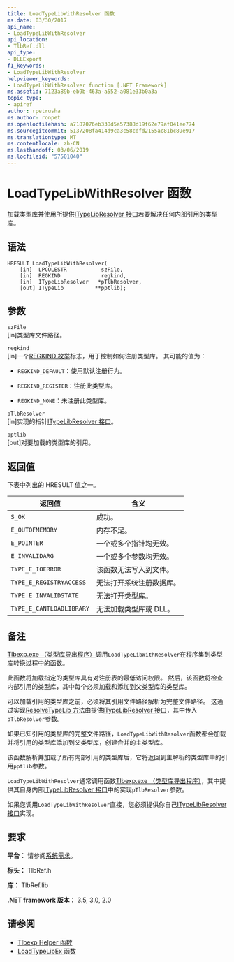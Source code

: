```yaml
---
title: LoadTypeLibWithResolver 函数
ms.date: 03/30/2017
api_name:
- LoadTypeLibWithResolver
api_location:
- TlbRef.dll
api_type:
- DLLExport
f1_keywords:
- LoadTypeLibWithResolver
helpviewer_keywords:
- LoadTypeLibWithResolver function [.NET Framework]
ms.assetid: 7123a89b-eb9b-463a-a552-a081e33b0a3a
topic_type:
- apiref
author: rpetrusha
ms.author: ronpet
ms.openlocfilehash: a7187076eb338d5a57388d19f62e79af041ee774
ms.sourcegitcommit: 5137208fa414d9ca3c58cdfd2155ac81bc89e917
ms.translationtype: MT
ms.contentlocale: zh-CN
ms.lasthandoff: 03/06/2019
ms.locfileid: "57501040"
---
```

# <a name="loadtypelibwithresolver-function"></a>LoadTypeLibWithResolver 函数
加载类型库并使用所提供[ITypeLibResolver 接口](../../../../docs/framework/unmanaged-api/tlbexp/itypelibresolver-interface.md)若要解决任何内部引用的类型库。  
  
## <a name="syntax"></a>语法  
  
```  
HRESULT LoadTypeLibWithResolver(  
    [in]  LPCOLESTR           szFile,  
    [in]  REGKIND             regkind,  
    [in]  ITypeLibResolver   *pTlbResolver,  
    [out] ITypeLib          **pptlib);  
```  
  
## <a name="parameters"></a>参数  
 `szFile`  
 [in]类型库文件路径。  
  
 `regkind`  
 [in]一个[REGKIND 枚举](https://docs.microsoft.com/previous-versions/windows/desktop/api/oleauto/ne-oleauto-tagregkind)标志，用于控制如何注册类型库。 其可能的值为：  
  
-   `REGKIND_DEFAULT`：使用默认注册行为。  
  
-   `REGKIND_REGISTER`：注册此类型库。  
  
-   `REGKIND_NONE`：未注册此类型库。  
  
 `pTlbResolver`  
 [in]实现的指针[ITypeLibResolver 接口](../../../../docs/framework/unmanaged-api/tlbexp/itypelibresolver-interface.md)。  
  
 `pptlib`  
 [out]对要加载的类型库的引用。  
  
## <a name="return-value"></a>返回值  
 下表中列出的 HRESULT 值之一。  
  
|返回值|含义|  
|------------------|-------------|  
|`S_OK`|成功。|  
|`E_OUTOFMEMORY`|内存不足。|  
|`E_POINTER`|一个或多个指针均无效。|  
|`E_INVALIDARG`|一个或多个参数均无效。|  
|`TYPE_E_IOERROR`|该函数无法写入到文件。|  
|`TYPE_E_REGISTRYACCESS`|无法打开系统注册数据库。|  
|`TYPE_E_INVALIDSTATE`|无法打开类型库。|  
|`TYPE_E_CANTLOADLIBRARY`|无法加载类型库或 DLL。|  
  
## <a name="remarks"></a>备注  
 [Tlbexp.exe （类型库导出程序）](../../../../docs/framework/tools/tlbexp-exe-type-library-exporter.md)调用`LoadTypeLibWithResolver`在程序集到类型库转换过程中的函数。  
  
 此函数将加载指定的类型库具有对注册表的最低访问权限。 然后，该函数将检查内部引用的类型库，其中每个必须加载和添加到父类型库的类型库。  
  
 可以加载引用的类型库之前，必须将其引用文件路径解析为完整文件路径。 这通过实现[ResolveTypeLib 方法](../../../../docs/framework/unmanaged-api/tlbexp/resolvetypelib-method.md)由提供[ITypeLibResolver 接口](../../../../docs/framework/unmanaged-api/tlbexp/itypelibresolver-interface.md)，其中传入`pTlbResolver`参数。  
  
 如果已知引用的类型库的完整文件路径，`LoadTypeLibWithResolver`函数都会加载并将引用的类型库添加到父类型库，创建合并的主类型库。  
  
 该函数解析并加载了所有内部引用的类型库后，它将返回到主解析的类型库中的引用`pptlib`参数。  
  
 `LoadTypeLibWithResolver`通常调用函数[Tlbexp.exe （类型库导出程序）](../../../../docs/framework/tools/tlbexp-exe-type-library-exporter.md)，其中提供其自身内部[ITypeLibResolver 接口](../../../../docs/framework/unmanaged-api/tlbexp/itypelibresolver-interface.md)中的实现`pTlbResolver`参数。  
  
 如果您调用`LoadTypeLibWithResolver`直接，您必须提供你自己[ITypeLibResolver 接口](../../../../docs/framework/unmanaged-api/tlbexp/itypelibresolver-interface.md)实现。  
  
## <a name="requirements"></a>要求  
 **平台：** 请参阅[系统需求](../../../../docs/framework/get-started/system-requirements.md)。  
  
 **标头：** TlbRef.h  
  
 **库：** TlbRef.lib  
  
 **.NET framework 版本：** 3.5, 3.0, 2.0  
  
## <a name="see-also"></a>请参阅
- [Tlbexp Helper 函数](../../../../docs/framework/unmanaged-api/tlbexp/index.md)
- [LoadTypeLibEx 函数](https://docs.microsoft.com/previous-versions/windows/desktop/api/oleauto/nf-oleauto-loadtypelibex)
